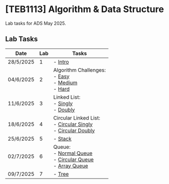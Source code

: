 # [TEB1113] Algorithm & Data Structure

Lab tasks for ADS May 2025.

## Lab Tasks

| Date      | Lab | Tasks                                                                                                                                  |
| --------- | --- | -------------------------------------------------------------------------------------------------------------------------------------- |
| 28/5/2025 | 1   | - [Intro](./L1/Intro.cpp)                                                                                                              |
| 04/6/2025 | 2   | Algorithm Challenges: <br> - [Easy](./L2/Easy.cpp) <br> - [Medium](./L2/Medium.cpp) <br> - [Hard](./L2/Hard.cpp)                       |
| 11/6/2025 | 3   | Linked List: <br> - [Singly](./L3/Singly.cpp) <br> - [Doubly](./L3/Doubly.cpp)                                                         |
| 18/6/2025 | 4   | Circular Linked List: <br> - [Circular Singly](./L4/CircularSingly.cpp) <br> - [Circular Doubly](./L4/CircularDoubly.cpp)              |
| 25/6/2025 | 5   | - [Stack](./L5/Stack.cpp)                                                                                                              |
| 02/7/2025 | 6   | Queue: <br> - [Normal Queue](./L6/Queue.cpp) <br> - [Circular Queue](./L6/CircularQueue.cpp) <br> - [Array Queue](./L6/ArrayQueue.cpp) |
| 09/7/2025 | 7   | - [Tree](./L7/Tree.cpp)                                                                                                                |
